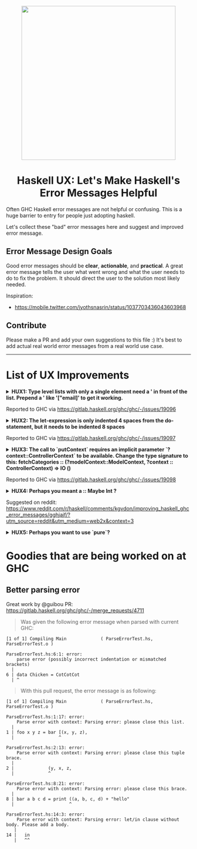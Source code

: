 <p align="center">
  <a href="https://ihp.digitallyinduced.com/" target="_blank">
          <img src="https://www.haskell.org/img/haskell-logo.svg" width="420"/>
  </a>
  <h1 align="center">Haskell UX: Let's Make Haskell's Error Messages Helpful</h1>
</p>



Often GHC Haskell error messages are not helpful or confusing. This is a huge barrier to entry for people just adopting haskell.

Let's collect these "bad" error messages here and suggest and improved error message.

## Error Message Design Goals

Good error messages should be **clear**, **actionable**, and **practical**. A great error message tells the user what went wrong and what the user needs to do to fix the problem. It should direct the user to the solution most likely needed.

Inspiration:
- https://mobile.twitter.com/jyothsnasrin/status/1037703436043603968

## Contribute

Please make a PR and add your own suggestions to this file :) It's best to add actual real world error messages from a real world use case.

--- 

# List of UX Improvements

<details>
  <summary>
        <strong>HUX1: Type level lists with only a single element need a ' in front of the list. Prepend a ' like '["email]' to get it working.</strong>
  </summary>
  
**Details:**

Given this code:

```haskell
action CreateUserAction = do
        let user = newRecord @User
        let password = param @Text "password"
        user
            |> set #passwordHash password
            |> fill @["email"]
            |> validateField #email isEmail
            |> validateField #passwordHash nonEmpty
            |> debug
            |> ifValid \case
            Left user ->
                render NewView {..}
            Right user -> do
                hashed <- hashPassword (get #passwordHash user)
                user
                    |> set #passwordHash hashed
                    |> createRecord

                setSuccessMessage "You have successfully registered"
```

GHC errors with:

```haskell
Web/Controller/Users.hs:16:23
    * Expected a type, but `"email"' has kind `Symbol'
    * In the type `["email"]'
      In the second argument of `(|>)', namely `fill @["email"]'
      In the first argument of `(|>)', namely
        `user |> set #passwordHash password |> fill @["email"]'
   |
16 |             |> fill @["email"]
   |                       ^^^^^^^
```

A better error message would be:

```haskell
Web/Controller/Users.hs:16:23
    * Type level lists with only a single element need a ' in front of the list. Prepend a ' like `'["email]' to get it working.
    * In the type `["email"]'
      In the second argument of `(|>)', namely `fill @["email"]'
      In the first argument of `(|>)', namely
        `user |> set #passwordHash password |> fill @["email"]'
   |
16 |             |> fill @["email"]
   |                       ^^^^^^^
```
  
</details>


Reported to GHC via https://gitlab.haskell.org/ghc/ghc/-/issues/19096

<details>
  <summary>
        <strong>HUX2: The let-expression is only indented 4 spaces from the do-statement, but it needs to be indented 8 spaces</strong>
  </summary>

**Details:**
Given this code:

```haskell
    action NewEventAction = do
        now <- getCurrentTime
        let event = newRecord @Event
            |> set #createdAt now -- THIS LINE NEEDS MORE INDENTATION
        render NewView { .. }
```

GHC errors with:

```haskell
Admin/Controller/Events.hs:26:9: error:
    The last statement in a 'do' block must be an expression
      let event = newRecord @Event
   |
26 |         let event = newRecord @Event
   |         ^^^^^^^^^^^^^^^^^^^^^^^^^^^^...
```

A better error message would be:

```haskell
Admin/Controller/Events.hs:26:9: error:
    The let-expression is only indented 4 spaces from the do-statement, but it needs to be indented 8 spaces
      '|> set #createdAt now'
   |
26 |         let event = newRecord @Event
27 |             |> set #createdAt now
   |         ^^^^^^^^^^^^^^^^^^^^^^^^^^^^...
```

</details>

Reported to GHC via https://gitlab.haskell.org/ghc/ghc/-/issues/19097


<details>
  <summary>
        <strong>HUX3: The call to `putContext` requires an implicit parameter `?context::ControllerContext` to be available. Change the type signature to this: fetchCategories :: (?modelContext::ModelContext, ?context :: ControllerContext) => IO ()</strong>
  </summary>

**Details:**
Given this code:
```haskell
fetchCategories :: (?modelContext :: ModelContext) => IO ()
fetchCategories = do
  categories :: [Category] <- query @Category |> fetch
  putContext categories
```

GHC errors with:
```haskell
Web/FrontController.hs:18:3: error:
    * Could not deduce: ?context::ControllerContext
        arising from a use of `putContext'
      from the context: ?modelContext::ModelContext
        bound by the type signature for:
                   fetchCategories :: (?modelContext::ModelContext) => IO ()
        at Web/FrontController.hs:15:1-59
    * In a stmt of a 'do' block: putContext categories
      In the expression:
        do categories :: [Category] <- query @Category |> fetch
           putContext categories
      In an equation for `fetchCategories':
          fetchCategories
            = do categories :: [Category] <- query @Category |> fetch
                 putContext categories
   |
18 |   putContext categories
```

A better error message would be:

```haskell
Web/FrontController.hs:18:3: error:
    * The call to `putContext` requires an implicit parameter `?context::ControllerContext` to be available. Change the type signature to this: fetchCategories :: (?modelContext::ModelContext, ?context :: ControllerContext) => IO ()
        at Web/FrontController.hs:15:1-59
    * In a stmt of a 'do' block: putContext categories
      In the expression:
        do categories :: [Category] <- query @Category |> fetch
           putContext categories
      In an equation for `fetchCategories':
          fetchCategories
            = do categories :: [Category] <- query @Category |> fetch
                 putContext categories
   |
18 |   putContext categories
```
</details>

Reported to GHC via https://gitlab.haskell.org/ghc/ghc/-/issues/19098



<details>
  <summary>
        <strong>HUX4: Perhaps you meant a :: Maybe Int ?</strong>
  </summary>

**Details:**
Given this code:

```haskell
a :: Just Int
a = Just 5
```

GHC errors with:

```haskell
Not in scope: type constructor or class 'Just'A data constructor of that name is in scope; did you mean DataKinds?
```

A better error message would be:

```haskell
Perhaps you meant a :: Maybe Int?
Not in scope: type constructor or class 'Just'
A data constructor of that name is in scope; did you mean DataKinds?
```

</details>

Suggested on reddit: https://www.reddit.com/r/haskell/comments/kgvdon/improving_haskell_ghc_error_messages/gghjajf/?utm_source=reddit&utm_medium=web2x&context=3




<details>
  <summary>
        <strong>HUX5: Perhaps you want to use `pure`?</strong>
  </summary>

**Details:**
Given this code:

```haskell
initModelContext :: FrameworkConfig -> IO ModelContext
initModelContext FrameworkConfig { environment, dbPoolIdleTime, dbPoolMaxConnections, databaseUrl } = do
    let isDevelopment = environment == Env.Development
    modelContext <- (\modelContext -> modelContext { queryDebuggingEnabled = isDevelopment }) <$> createModelContext dbPoolIdleTime dbPoolMaxConnections databaseUrl
    modelContext
```

GHC errors with:

```haskell
IHP/Server.hs:133:5: error:
    • Couldn't match expected type ‘IO ModelContext’
                  with actual type ‘ModelContext’
    • In a stmt of a 'do' block: modelContext
      In the expression:
        do let isDevelopment = environment == Env.Development
           modelContext <- (\ modelContext
                              -> modelContext {queryDebuggingEnabled = isDevelopment})
                             <$>
                               createModelContext dbPoolIdleTime dbPoolMaxConnections databaseUrl
           modelContext
      In an equation for ‘initModelContext’:
          initModelContext
            FrameworkConfig {environment, dbPoolIdleTime, dbPoolMaxConnections,
                             databaseUrl}
            = do let isDevelopment = ...
                 modelContext <- (\ modelContext
                                    -> modelContext {queryDebuggingEnabled = isDevelopment})
                                   <$>
                                     createModelContext
                                       dbPoolIdleTime dbPoolMaxConnections databaseUrl
                 modelContext
    |
133 |     modelContext
```

A better error message would be:

```haskell
IHP/Server.hs:133:5: error:
    • Perhaps you meant `pure modelContext`?
    
    Couldn't match expected type ‘IO ModelContext’
                  with actual type ‘ModelContext’
    • In a stmt of a 'do' block: modelContext
      In the expression:
        do let isDevelopment = environment == Env.Development
           modelContext <- (\ modelContext
                              -> modelContext {queryDebuggingEnabled = isDevelopment})
                             <$>
                               createModelContext dbPoolIdleTime dbPoolMaxConnections databaseUrl
           modelContext
      In an equation for ‘initModelContext’:
          initModelContext
            FrameworkConfig {environment, dbPoolIdleTime, dbPoolMaxConnections,
                             databaseUrl}
            = do let isDevelopment = ...
                 modelContext <- (\ modelContext
                                    -> modelContext {queryDebuggingEnabled = isDevelopment})
                                   <$>
                                     createModelContext
                                       dbPoolIdleTime dbPoolMaxConnections databaseUrl
                 modelContext
    |
133 |     modelContext
```

</details>


# Goodies that are being worked on at GHC


## Better parsing error

Great work by @guibou
PR: https://gitlab.haskell.org/ghc/ghc/-/merge_requests/4711


> Was given the following error message when parsed with current GHC:

```
[1 of 1] Compiling Main             ( ParseErrorTest.hs, ParseErrorTest.o )

ParseErrorTest.hs:6:1: error:
    parse error (possibly incorrect indentation or mismatched brackets)
  |
6 | data Chicken = CotCotCot
  | ^
```

> With this pull request, the error message is as following:

```
[1 of 1] Compiling Main             ( ParseErrorTest.hs, ParseErrorTest.o )

ParseErrorTest.hs:1:17: error:
    Parse error with context: Parsing error: please close this list.
  |
1 | foo x y z = bar [(x, y, z),
  |                 ^

ParseErrorTest.hs:2:13: error:
    Parse error with context: Parsing error: please close this tuple brace.
  |
2 |             (y, x, z,
  |             ^

ParseErrorTest.hs:8:21: error:
    Parse error with context: Parsing error: please close this brace.
  |
8 | bar a b c d = print ((a, b, c, d) + "hello"
  |                     ^

ParseErrorTest.hs:14:3: error:
    Parse error with context: Parsing error: let/in clause without body. Please add a body.
   |
14 |   in
   |   ^^
```

